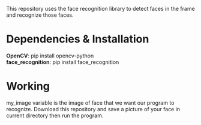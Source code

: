 This repository uses the face recognition library to detect faces in the frame and recognize those faces.

# Dependencies & Installation
__OpenCV__: pip install opencv-python<br>
__face_recognition__: pip install face_recognition<br>

# Working
my_image variable is the image of face that we want our program to recognize. Download this repository and save a picture of your face in current directory then run the program.
